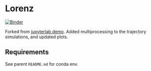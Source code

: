 Lorenz
======

[![Binder](https://mybinder.org/badge_logo.svg)](https://mybinder.org/v2/gh/jyalim/rcworkshops/master?urlpath=intro-python/lorenz)


Forked from [jupyterlab demo][0]. Added multiprocessing to the
trajectory simulations, and updated plots.

Requirements
------------

See parent `README.md` for conda env.




[0]: https://github.com/jupyterlab/jupyterlab-demo
